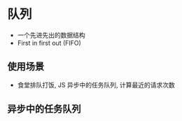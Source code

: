 # 队列

- 一个先进先出的数据结构
- First in first out (FIFO)

## 使用场景

- 食堂排队打饭, JS 异步中的任务队列, 计算最近的请求次数

## 异步中的任务队列

```js

```
